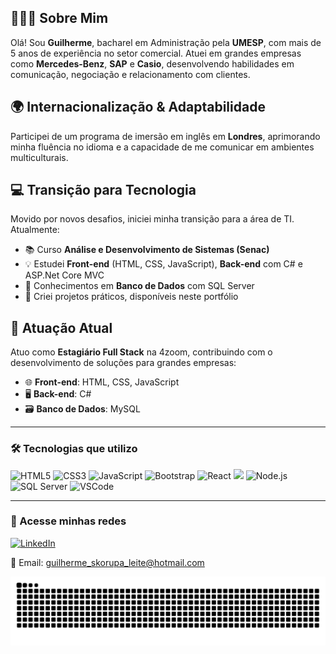 ## 🙋🏼‍♂️ Sobre Mim  
Olá! Sou **Guilherme**, bacharel em Administração pela **UMESP**, com mais de 5 anos de experiência no setor comercial. Atuei em grandes empresas como **Mercedes-Benz**, **SAP** e **Casio**, desenvolvendo habilidades em comunicação, negociação e relacionamento com clientes.

## 🌍 Internacionalização & Adaptabilidade  
Participei de um programa de imersão em inglês em **Londres**, aprimorando minha fluência no idioma e a capacidade de me comunicar em ambientes multiculturais.

## 💻 Transição para Tecnologia  
Movido por novos desafios, iniciei minha transição para a área de TI. Atualmente:  
- 📚 Curso **Análise e Desenvolvimento de Sistemas (Senac)**  
- 💡 Estudei **Front-end** (HTML, CSS, JavaScript), **Back-end** com C# e ASP.Net Core MVC  
- 🧠 Conhecimentos em **Banco de Dados** com SQL Server  
- 🔧 Criei projetos práticos, disponíveis neste portfólio  

## 🚀 Atuação Atual  
Atuo como **Estagiário Full Stack** na 4zoom, contribuindo com o desenvolvimento de soluções para grandes empresas:

- 🌐 **Front-end**: HTML, CSS, JavaScript  
- 🖥️ **Back-end**: C#  
- 🗃️ **Banco de Dados**: MySQL  

---

### 🛠️ Tecnologias que utilizo

<p align="left">
  <img src="https://cdn.jsdelivr.net/gh/devicons/devicon/icons/html5/html5-original.svg" width="40" height="40" alt="HTML5" />
  <img src="https://cdn.jsdelivr.net/gh/devicons/devicon/icons/css3/css3-original.svg" width="40" height="40" alt="CSS3" />
  <img src="https://cdn.jsdelivr.net/gh/devicons/devicon/icons/javascript/javascript-original.svg" width="40" height="40" alt="JavaScript" />
  <img src="https://cdn.jsdelivr.net/gh/devicons/devicon/icons/bootstrap/bootstrap-original-wordmark.svg" width="40" height="40" alt="Bootstrap" />
  <img src="https://cdn.jsdelivr.net/gh/devicons/devicon/icons/react/react-original.svg" width="40" height="40" alt="React" />
  <img src="<img src="https://cdn.jsdelivr.net/gh/devicons/devicon@latest/icons/tailwindcss/tailwindcss-original.svg" />
  <img src="https://cdn.jsdelivr.net/gh/devicons/devicon/icons/nodejs/nodejs-original.svg" width="40" height="40" alt="Node.js" />
  <img src="https://cdn.jsdelivr.net/gh/devicons/devicon/icons/microsoftsqlserver/microsoftsqlserver-plain-wordmark.svg" width="40" height="40" alt="SQL Server" />
  <img src="https://cdn.jsdelivr.net/gh/devicons/devicon/icons/vscode/vscode-original.svg" width="40" height="40" alt="VSCode" />
</p>



---

### 🔗 Acesse minhas redes

[![LinkedIn](https://img.shields.io/badge/LinkedIn-0077B5?style=for-the-badge&logo=linkedin&logoColor=white)](https://www.linkedin.com/in/guilherme-skorupa/)

📧 Email: guilherme_skorupa_leite@hotmail.com

<picture align="center">
  <source media="(prefers-color-scheme: dark)" srcset="https://raw.githubusercontent.com/Skorupa95BR/Skorupa95BR/output/github-contribution-grid-snake-dark.svg">
  <source media="(prefers-color-scheme: light)" srcset="https://raw.githubusercontent.com/Skorupa95BR/Skorupa95BR/output/github-contribution-grid-snake-dark.svg">
  <img align="center" alt="github contribution grid snake animation" src="https://raw.githubusercontent.com/Skorupa95BR/Skorupa95BR/output/github-contribution-grid-snake.svg">
</picture>
